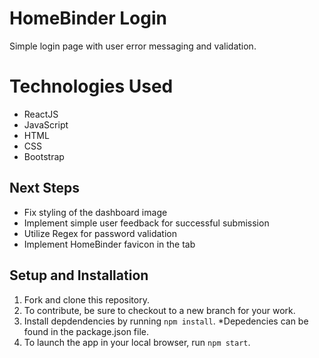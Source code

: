 # HomeBinder Login
Simple login page with user error messaging and validation.

# Technologies Used
* ReactJS
* JavaScript
* HTML
* CSS
* Bootstrap

## Next Steps
* Fix styling of the dashboard image
* Implement simple user feedback for successful submission
* Utilize Regex for password validation
* Implement HomeBinder favicon in the tab

## Setup and Installation
1.  Fork and clone this repository.
2.  To contribute, be sure to checkout to a new branch for your work.
3.  Install depdendencies by running `npm install`.
*Depedencies can be found in the package.json file.
4.  To launch the app in your local browser, run `npm start`.

